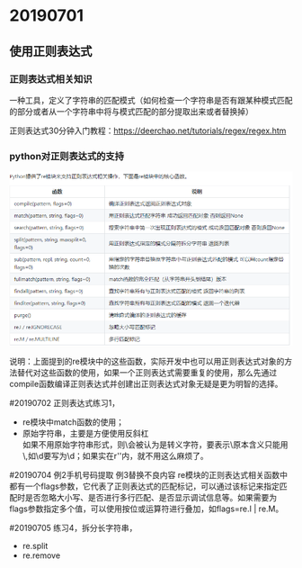 # 20190701

## 使用正则表达式

### 正则表达式相关知识
一种工具，定义了字符串的匹配模式（如何检查一个字符串是否有跟某种模式匹配的部分或者从一个字符串中将与模式匹配的部分提取出来或者替换掉）

正则表达式30分钟入门教程：https://deerchao.net/tutorials/regex/regex.htm


### python对正则表达式的支持
<img src='python支持.png'>

说明：上面提到的re模块中的这些函数，实际开发中也可以用正则表达式对象的方法替代对这些函数的使用，如果一个正则表达式需要重复的使用，那么先通过compile函数编译正则表达式并创建出正则表达式对象无疑是更为明智的选择。

#20190702
正则表达式练习1，
- re模块中match函数的使用；
- 原始字符串，主要是方便使用反斜杠\
如果不用原始字符串形式，则\会被认为是转义字符，要表示\原本含义只能用\\,如\d要写为\\d；如果实在r''内，就不用这么麻烦了。

#20190704
例2手机号码提取
例3替换不良内容
 re模块的正则表达式相关函数中都有一个flags参数，它代表了正则表达式的匹配标记，可以通过该标记来指定匹配时是否忽略大小写、是否进行多行匹配、是否显示调试信息等。如果需要为flags参数指定多个值，可以使用按位或运算符进行叠加，如flags=re.I | re.M。

#20190705
练习4，拆分长字符串，
- re.split
- re.remove